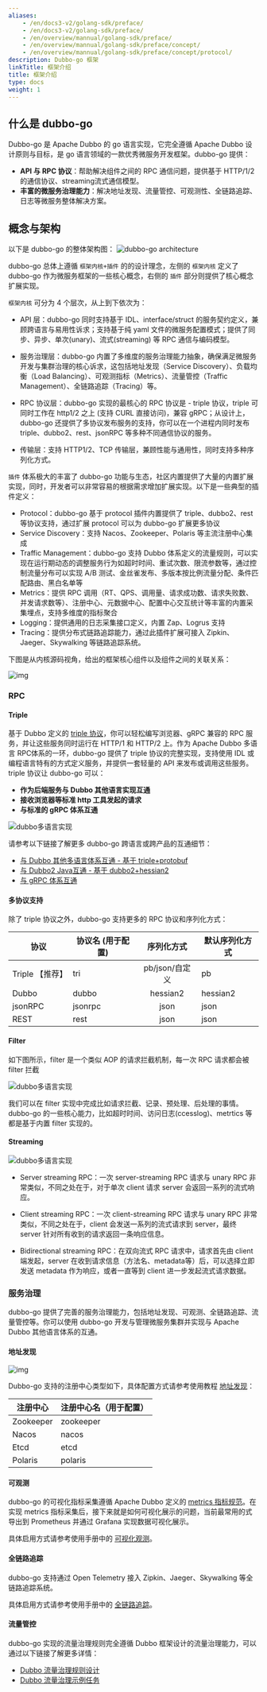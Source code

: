 ```yaml
---
aliases:
    - /en/docs3-v2/golang-sdk/preface/
    - /en/docs3-v2/golang-sdk/preface/
    - /en/overview/mannual/golang-sdk/preface/
    - /en/overview/mannual/golang-sdk/preface/concept/
    - /en/overview/mannual/golang-sdk/preface/concept/protocol/
description: Dubbo-go 框架
linkTitle: 框架介绍
title: 框架介绍
type: docs
weight: 1
---
```


## 什么是 dubbo-go
Dubbo-go 是 Apache Dubbo 的 go 语言实现，它完全遵循 Apache Dubbo 设计原则与目标，是 go 语言领域的一款优秀微服务开发框架。dubbo-go 提供：
* **API 与 RPC 协议**：帮助解决组件之间的 RPC 通信问题，提供基于 HTTP/1/2 的通信协议、streaming流式通信模型。
* **丰富的微服务治理能力**：解决地址发现、流量管控、可观测性、全链路追踪、日志等微服务整体解决方案。

## 概念与架构
以下是 dubbo-go 的整体架构图：
![dubbo-go architecture](/imgs/golang/architecture/arc.png)

dubbo-go 总体上遵循 `框架内核+插件` 的的设计理念，左侧的 `框架内核` 定义了 dubbo-go 作为微服务框架的一些核心概念，右侧的 `插件` 部分则提供了核心概念扩展实现。

`框架内核` 可分为 4 个层次，从上到下依次为：
* API 层：dubbo-go 同时支持基于 IDL、interface/struct 的服务契约定义，兼顾跨语言与易用性诉求；支持基于纯 yaml 文件的微服务配置模式；提供了同步、异步、单次(unary)、流式(streaming) 等 RPC 通信与编码模型。

* 服务治理层：dubbo-go 内置了多维度的服务治理能力抽象，确保满足微服务开发与集群治理的核心诉求，这包括地址发现（Service Discovery）、负载均衡（Load Balancing）、可观测指标（Metrics）、流量管控（Traffic Management）、全链路追踪（Tracing）等。

* RPC 协议层：dubbo-go 实现的最核心的 RPC 协议是 - triple 协议，triple 可同时工作在 http1/2 之上 (支持 CURL 直接访问)，兼容 gRPC；从设计上，dubbo-go 还提供了多协议发布服务的支持，你可以在一个进程内同时发布 triple、dubbo2、rest、jsonRPC 等多种不同通信协议的服务。

* 传输层：支持 HTTP1/2、TCP 传输层，兼顾性能与通用性，同时支持多种序列化方式。

`插件` 体系极大的丰富了 dubbo-go 功能与生态，社区内置提供了大量的内置扩展实现，同时，开发者可以非常容易的根据需求增加扩展实现。以下是一些典型的插件定义：

* Protocol：dubbo-go 基于 protocol 插件内置提供了 triple、dubbo2、rest 等协议支持，通过扩展 protocol 可以为 dubbo-go 扩展更多协议
* Service Discovery：支持 Nacos、Zookeeper、Polaris 等主流注册中心集成
* Traffic Management：dubbo-go 支持 Dubbo 体系定义的流量规则，可以实现在运行期动态的调整服务行为如超时时间、重试次数、限流参数等，通过控制流量分布可以实现 A/B 测试、金丝雀发布、多版本按比例流量分配、条件匹配路由、黑白名单等
* Metrics：提供 RPC 调用（RT、QPS、调用量、请求成功数、请求失败数、并发请求数等）、注册中心、元数据中心、配置中心交互统计等丰富的内置采集埋点，支持多维度的指标聚合
* Logging：提供通用的日志采集接口定义，内置 Zap、Logrus 支持
* Tracing：提供分布式链路追踪能力，通过此插件扩展可接入 Zipkin、Jaeger、Skywalking 等链路追踪系统。

下图是从内核源码视角，给出的框架核心组件以及组件之间的关联关系：

![img](/imgs/docs3-v2/golang-sdk/concept/more/app_and_interface/dubbogo-concept.png)

### RPC
#### Triple
基于 Dubbo 定义的 [triple 协议](/en/overview/reference/protocols/triple/)，你可以轻松编写浏览器、gRPC 兼容的 RPC 服务，并让这些服务同时运行在 HTTP/1 和 HTTP/2 上。作为 Apache Dubbo 多语言 RPC体系的一环，dubbo-go 提供了 triple 协议的完整实现，支持使用 IDL 或编程语言特有的方式定义服务，并提供一套轻量的 API 来发布或调用这些服务。triple 协议让 dubbo-go 可以：
* **作为后端服务与 Dubbo 其他语言实现互通**
* **接收浏览器等标准 http 工具发起的请求**
* **与标准的 gRPC 体系互通**

![dubbo多语言实现](/imgs/golang/architecture/language.png)

请参考以下链接了解更多 dubbo-go 跨语言或跨产品的互通细节：
* [与 Dubbo 其他多语言体系互通 - 基于 triple+protobuf](../tutorial/interop-dubbo/)
* [与 Dubbo2 Java互通 - 基于 dubbo2+hessian2](../tutorial/interop-dubbo)
* [与 gRPC 体系互通](../tutorial/interop-grpc)

#### 多协议支持
除了 triple 协议之外，dubbo-go 支持更多的 RPC 协议和序列化方式：

| 协议            | 协议名 (用于配置) |         序列化方式         | 默认序列化方式 |
| --------------- | ----------------- | :------------------------: | -------------- |
| Triple 【推荐】 | tri               | pb/json/自定义 | pb             |
| Dubbo           | dubbo             |          hessian2          | hessian2       |
| jsonRPC         | jsonrpc           |            json            | json           |
| REST         | rest           |            json            | json           |

#### Filter
如下图所示，filter 是一个类似 AOP 的请求拦截机制，每一次 RPC 请求都会被 filter 拦截

![dubbo多语言实现](/imgs/golang/architecture/filter.png)

我们可以在 filter 实现中完成比如请求拦截、记录、预处理、后处理的事情。dubbo-go 的一些核心能力，比如超时时间、访问日志(ccesslog)、metrtics 等都是基于内置 filter 实现的。

#### Streaming

![dubbo多语言实现](/imgs/golang/architecture/streaming.png)

* Server streaming RPC：一次 server-streaming RPC 请求与 unary RPC 非常类似，不同之处在于，对于单次 client 请求 server 会返回一系列的流式响应。

* Client streaming RPC：一次 client-streaming RPC 请求与 unary RPC 非常类似，不同之处在于，client 会发送一系列的流式请求到 server，最终 server 针对所有收到的请求返回一条响应信息。

* Bidirectional streaming RPC：在双向流式 RPC 请求中，请求首先由 client 端发起，server 在收到请求信息（方法名、metadata等）后，可以选择立即发送 metadata 作为响应，或者一直等到 client 进一步发起流式请求数据。

### 服务治理
dubbo-go 提供了完善的服务治理能力，包括地址发现、可观测、全链路追踪、流量管控等。你可以使用 dubbo-go 开发与管理微服务集群并实现与 Apache Dubbo 其他语言体系的互通。

#### 地址发现
![img](/imgs/architecture.png)

Dubbo-go 支持的注册中心类型如下，具体配置方式请参考使用教程 [地址发现](../tutorial/service-discovery/)：

| 注册中心  | 注册中心名（用于配置） |
| --------- | ---------------------- |
| Zookeeper | zookeeper              |
| Nacos     | nacos                  |
| Etcd      | etcd                   |
| Polaris      | polaris                   |

#### 可观测
dubbo-go 的可视化指标采集遵循 Apache Dubbo 定义的 [metrics 指标规范](/en/overview/reference/Metrics/standard_metrics/)。在实现 metrics 指标采集后，接下来就是如何可视化展示的问题，当前最常用的式导出到 Prometheus 并通过 Grafana 实现数据可视化展示。

具体启用方式请参考使用手册中的 [可视化观测](../tutorial/observability/)。

#### 全链路追踪
dubbo-go 支持通过 Open Telemetry 接入 Zipkin、Jaeger、Skywalking 等全链路追踪系统。

具体启用方式请参考使用手册中的 [全链路追踪](../tutorial/tracing/)。

#### 流量管控
dubbo-go 实现的流量治理规则完全遵循 Dubbo 框架设计的流量治理能力，可以通过以下链接了解更多详情：
* [Dubbo 流量治理规则设计](/en/overview/core-features/traffic/)
* [Dubbo 流量治理示例任务](/en/overview/tasks/traffic-management/)







